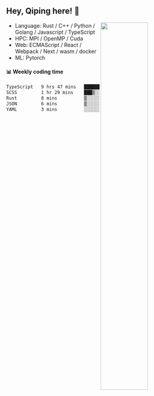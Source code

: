 

## Hey, Qiping here! :wave:

[<img align="right" width="50%" src="https://github-readme-stats.vercel.app/api?username=ppppqp&theme=dark&show_icons=true">](https://metrics.lecoq.io/ppppqp?template=classic)



-   Language: Rust / C++ / Python / Golang / Javascript / TypeScript
-   HPC: MPI / OpenMP / Cuda
-   Web: ECMAScript / React / Webpack / Next / wasm / docker
-   ML: Pytorch



#### :bar_chart: Weekly coding time

<!--START_SECTION:waka-->

```txt
TypeScript   9 hrs 47 mins   █████████████████████░░░░   84.43 %
SCSS         1 hr 29 mins    ███▒░░░░░░░░░░░░░░░░░░░░░   12.89 %
Rust         8 mins          ▒░░░░░░░░░░░░░░░░░░░░░░░░   01.27 %
JSON         6 mins          ▒░░░░░░░░░░░░░░░░░░░░░░░░   00.88 %
YAML         3 mins          ░░░░░░░░░░░░░░░░░░░░░░░░░   00.54 %
```

<!--END_SECTION:waka-->
